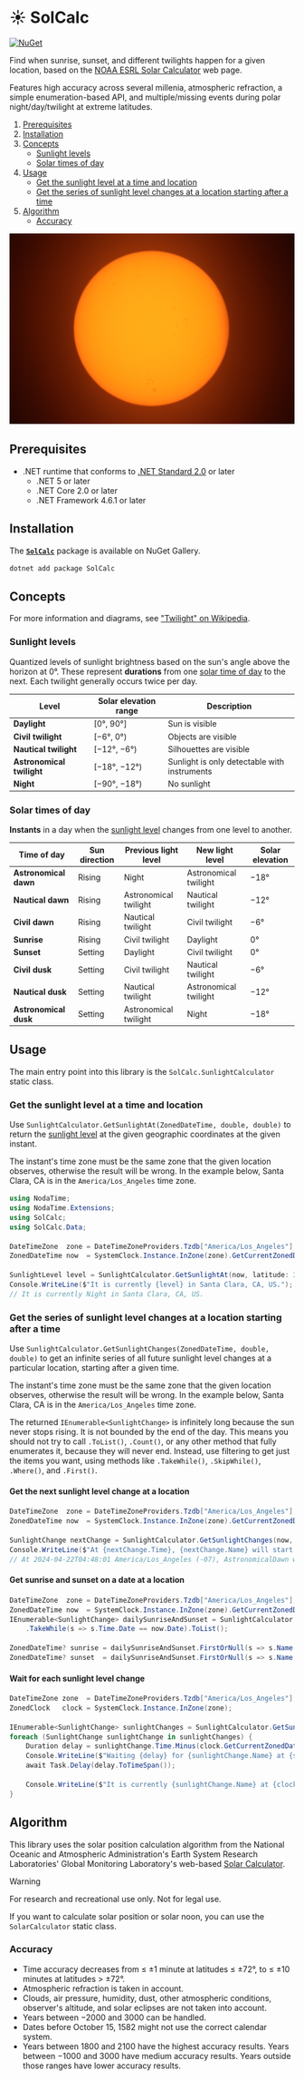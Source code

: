 ☀ SolCalc
===

[![NuGet](https://img.shields.io/nuget/v/SolCalc?logo=nuget)](https://www.nuget.org/packages/SolCalc)

Find when sunrise, sunset, and different twilights happen for a given location, based on the [NOAA ESRL Solar Calculator](https://gml.noaa.gov/grad/solcalc/) web page.

Features high accuracy across several millenia, atmospheric refraction, a simple enumeration-based API, and multiple/missing events during polar night/day/twilight at extreme latitudes.

<!-- MarkdownTOC autolink="true" bracket="round" autoanchor="false" levels="1,2,3" bullets="1.,-" -->

1. [Prerequisites](#prerequisites)
1. [Installation](#installation)
1. [Concepts](#concepts)
    - [Sunlight levels](#sunlight-levels)
    - [Solar times of day](#solar-times-of-day)
1. [Usage](#usage)
    - [Get the sunlight level at a time and location](#get-the-sunlight-level-at-a-time-and-location)
    - [Get the series of sunlight level changes at a location starting after a time](#get-the-series-of-sunlight-level-changes-at-a-location-starting-after-a-time)
1. [Algorithm](#algorithm)
    - [Accuracy](#accuracy)

<!-- /MarkdownTOC -->

![Sun](https://raw.githubusercontent.com/Aldaviva/SolCalc/master/.github/images/readme-header.jpg)

## Prerequisites
- .NET runtime that conforms to [.NET Standard 2.0](https://learn.microsoft.com/en-us/dotnet/standard/net-standard?tabs=net-standard-2-0) or later
    - .NET 5 or later
    - .NET Core 2.0 or later
    - .NET Framework 4.6.1 or later

## Installation
The [**`SolCalc`**](https://www.nuget.org/packages/SolCalc/) package is available on NuGet Gallery.

```bat
dotnet add package SolCalc
```

## Concepts

For more information and diagrams, see ["Twilight" on Wikipedia](https://en.wikipedia.org/wiki/Twilight).

### Sunlight levels

Quantized levels of sunlight brightness based on the sun's angle above the horizon at 0°. These represent **durations** from one [solar time of day](#solar-times-of-day) to the next. Each twilight generally occurs twice per day.

|Level|Solar elevation range|Description|
|-|-|-|
|**Daylight**|[0°, 90°]|Sun is visible|
|**Civil twilight**|[−6°, 0°)|Objects are visible|
|**Nautical twilight**|[−12°, −6°)|Silhouettes are visible|
|**Astronomical twilight**|[−18°, −12°)|Sunlight is only detectable with instruments|
|**Night**|[−90°, −18°)|No sunlight|

### Solar times of day

**Instants** in a day when the [sunlight level](#sunlight-levels) changes from one level to another.

|Time of day|Sun direction|Previous light level|New light level|Solar elevation|
|-|-|-|-|-|
|**Astronomical dawn**|Rising|Night|Astronomical twilight|−18°|
|**Nautical dawn**|Rising|Astronomical twilight|Nautical twilight|−12°|
|**Civil dawn**|Rising|Nautical twilight|Civil twilight|−6°|
|**Sunrise**|Rising|Civil twilight|Daylight|0°|
|**Sunset**|Setting|Daylight|Civil twilight|0°|
|**Civil dusk**|Setting|Civil twilight|Nautical twilight|−6°|
|**Nautical dusk**|Setting|Nautical twilight|Astronomical twilight|−12°|
|**Astronomical dusk**|Setting|Astronomical twilight|Night|−18°|

## Usage

The main entry point into this library is the `SolCalc.SunlightCalculator` static class.

### Get the sunlight level at a time and location

Use `SunlightCalculator.GetSunlightAt(ZonedDateTime, double, double)` to return the [sunlight level](#sunlight-levels) at the given geographic coordinates at the given instant.

The instant's time zone must be the same zone that the given location observes, otherwise the result will be wrong. In the example below, Santa Clara, CA is in the `America/Los_Angeles` time zone.

```cs
using NodaTime;
using NodaTime.Extensions;
using SolCalc;
using SolCalc.Data;

DateTimeZone  zone = DateTimeZoneProviders.Tzdb["America/Los_Angeles"];
ZonedDateTime now  = SystemClock.Instance.InZone(zone).GetCurrentZonedDateTime();

SunlightLevel level = SunlightCalculator.GetSunlightAt(now, latitude: 37.35, longitude: -121.95);
Console.WriteLine($"It is currently {level} in Santa Clara, CA, US.");
// It is currently Night in Santa Clara, CA, US.
```

### Get the series of sunlight level changes at a location starting after a time

Use `SunlightCalculator.GetSunlightChanges(ZonedDateTime, double, double)` to get an infinite series of all future sunlight level changes at a particular location, starting after a given time.

The instant's time zone must be the same zone that the given location observes, otherwise the result will be wrong. In the example below, Santa Clara, CA is in the `America/Los_Angeles` time zone.

The returned `IEnumerable<SunlightChange>` is infinitely long because the sun never stops rising. It is not bounded by the end of the day. This means you should not try to call `.ToList()`, `.Count()`, or any other method that fully enumerates it, because they will never end. Instead, use filtering to get just the items you want, using methods like `.TakeWhile()`, `.SkipWhile()`, `.Where()`, and `.First()`.

#### Get the next sunlight level change at a location

```cs
DateTimeZone  zone = DateTimeZoneProviders.Tzdb["America/Los_Angeles"];
ZonedDateTime now  = SystemClock.Instance.InZone(zone).GetCurrentZonedDateTime();

SunlightChange nextChange = SunlightCalculator.GetSunlightChanges(now, latitude: 37.35, longitude: -121.95).First();
Console.WriteLine($"At {nextChange.Time}, {nextChange.Name} will start when {nextChange.PreviousSunlightLevel} changes to {nextChange.NewSunlightLevel} in Santa Clara, CA, US.");
// At 2024-04-22T04:48:01 America/Los_Angeles (-07), AstronomicalDawn will start when Night changes to AstronomicalTwilight in Santa Clara, CA, US.
```

#### Get sunrise and sunset on a date at a location

```cs
DateTimeZone  zone = DateTimeZoneProviders.Tzdb["America/Los_Angeles"];
ZonedDateTime now  = SystemClock.Instance.InZone(zone).GetCurrentZonedDateTime();
IEnumerable<SunlightChange> dailySunriseAndSunset = SunlightCalculator.GetSunlightChanges(now, 37.35, -121.95)
    .TakeWhile(s => s.Time.Date == now.Date).ToList();

ZonedDateTime? sunrise = dailySunriseAndSunset.FirstOrNull(s => s.Name == SolarTimeOfDay.Sunrise)?.Time;
ZonedDateTime? sunset  = dailySunriseAndSunset.FirstOrNull(s => s.Name == SolarTimeOfDay.Sunset)?.Time;
```

#### Wait for each sunlight level change

```cs
DateTimeZone zone  = DateTimeZoneProviders.Tzdb["America/Los_Angeles"];
ZonedClock   clock = SystemClock.Instance.InZone(zone);

IEnumerable<SunlightChange> sunlightChanges = SunlightCalculator.GetSunlightChanges(clock.GetCurrentZonedDateTime(), 37.35, -121.95);
foreach (SunlightChange sunlightChange in sunlightChanges) {
    Duration delay = sunlightChange.Time.Minus(clock.GetCurrentZonedDateTime());
    Console.WriteLine($"Waiting {delay} for {sunlightChange.Name} at {sunlightChange.Time}");
    await Task.Delay(delay.ToTimeSpan());

    Console.WriteLine($"It is currently {sunlightChange.Name} at {clock.GetCurrentZonedDateTime()} in Santa Clara, CA, US");
}
```

## Algorithm

This library uses the solar position calculation algorithm from the National Oceanic and Atmospheric Administration's Earth System Research Laboratories' Global Monitoring Laboratory's web-based [Solar Calculator](https://gml.noaa.gov/grad/solcalc/).

> [!WARNING]  
> For research and recreational use only. Not for legal use.

If you want to calculate solar position or solar noon, you can use the `SolarCalculator` static class.

### Accuracy

- Time accuracy decreases from &#x2264; ±1 minute at latitudes &#x2264; ±72°, to &#x2264; ±10 minutes at latitudes &gt; ±72°.
- Atmospheric refraction is taken in account.
- Clouds, air pressure, humidity, dust, other atmospheric conditions, observer's altitude, and solar eclipses are not taken into account.
- Years between −2000 and 3000 can be handled.
- Dates before October 15, 1582 might not use the correct calendar system.
- Years between 1800 and 2100 have the highest accuracy results. Years between −1000 and 3000 have medium accuracy results. Years outside those ranges have lower accuracy results.